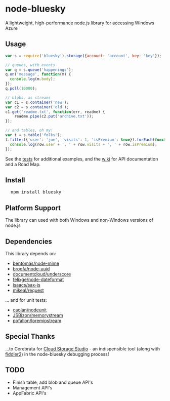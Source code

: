 # node-bluesky
A lightweight, high-performance node.js library for accessing Windows Azure

## Usage

```javascript
var s = require('bluesky').storage({account: 'account', key: 'key'});

// queues, with events
var q = s.queue('happenings');
q.on('message', function(m) {
  console.log(m.body);
});
q.poll(10000);

// blobs, as streams
var c1 = s.container('new');
var c2 = s.container('old');
c1.get('readme.txt', function(err, readme) {
	readme.pipe(c2.put('archive.txt'));
});

// and tables, oh my! 
var t = s.table('folks');
t.filter({'user': 'joe', 'visits': 1, 'isPremium': true}).forEach(function(err, row) {
  console.log(row.user + ', ' + row.visits + ', ' + row.isPremium);
});

```

See the [tests](node-bluesky/tree/master/test) for additional examples, and the [wiki](node-bluesky/wiki) for API documentation and a Road Map.

## Install

<pre>
  npm install bluesky
</pre>

## Platform Support

The library can used with both Windows and non-Windows versions of node.js

## Dependencies

This library depends on:

* [bentomas/node-mime](/bentomas/node-mime)
* [broofa/node-uuid](/broofa/node-uuid)
* [documentcloud/underscore](/documentcloud/underscore)
* [felixge/node-dateformat](/felixge/node-dateformat)
* [isaacs/sax-js](/isaacs/sax-js)
* [mikeal/request](/mikeal/request)

... and for unit tests:

* [caolan/nodeunit](/caolan/nodeunit)
* [JSBizon/memorystream](/JSBizon/memorystream)
* [pofallon/loremipstream](/pofallon/loremipstream)

## Special Thanks

…to Cerebrata for [Cloud Storage Studio](http://www.cerebrata.com/products/cloudstoragestudio/) - an indispensible tool (along with [fiddler2](http://www.fiddler2.com/fiddler2/)) in the node-bluesky debugging process!

## TODO

* Finish table, add blob and queue API's
* Management API's
* AppFabric API's
